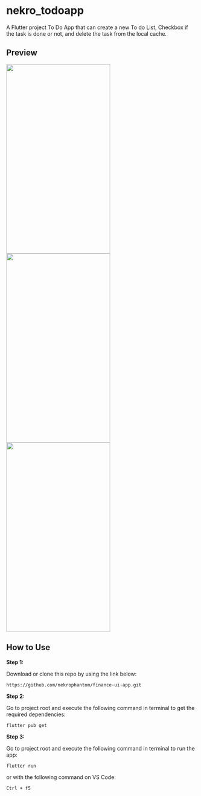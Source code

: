 # nekro_todoapp

A Flutter project To Do App that can create a new To do List, Checkbox if the task is done or not, and delete the task from the local cache.

## Preview
<img src="https://github-production-user-asset-6210df.s3.amazonaws.com/91788233/238290834-bbb252a9-db3d-4123-9b4c-1e6ebbaee6c8.png" width="275" height="500">

<img src="https://github-production-user-asset-6210df.s3.amazonaws.com/91788233/238290926-e4fa12bc-98fd-4122-b0c1-cdbbeb16f325.png" width="275" height="500">

<img src="https://github-production-user-asset-6210df.s3.amazonaws.com/91788233/238291008-d1767d62-37b6-4380-9d79-6b71fb41ad6e.png" width="275" height="500">

## How to Use 

**Step 1:**

Download or clone this repo by using the link below:

```
https://github.com/nekrophantom/finance-ui-app.git
```

**Step 2:**

Go to project root and execute the following command in terminal to get the required dependencies: 

```
flutter pub get 
```

**Step 3:**

Go to project root and execute the following command in terminal to run the app: 

```
flutter run
```

or with the following command on VS Code:

```
Ctrl + f5
```
